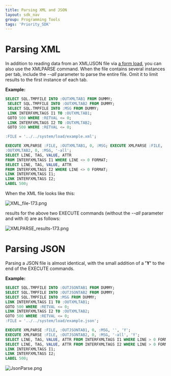 ```yaml
---
title: Parsing XML and JSON
layout: sdk_nav
group: Programming Tools
tags: 'Priority_SDK'
---
```


# Parsing XML 

In addition to reading data from an XML/JSON file via [a form
load](Interfaces ), you can also use the XMLPARSE command.
When the file contains several instances per tab, include the *--all*
parameter to parse the entire file. Omit it to limit results to the
first instance of each tab.

**Example:**
```sql
SELECT SQL.TMPFILE INTO :OUTXMLTAB1 FROM DUMMY;
 SELECT SQL.TMPFILE INTO :OUTXMLTAB2 FROM DUMMY; 
 SELECT SQL.TMPFILE INTO :MSG FROM DUMMY; 
 LINK INTERFXMLTAGS I1 TO :OUTXMLTAB1;
 GOTO 500 WHERE :RETVAL <= 0; 
 LINK INTERFXMLTAGS I2 TO :OUTXMLTAB2;
 GOTO 500 WHERE :RETVAL <= 0;

:FILE = '../../system/load/example.xml';

EXECUTE XMLPARSE :FILE, :OUTXMLTAB1, 0, :MSG; EXECUTE XMLPARSE :FILE,
:OUTXMLTAB2, 0, :MSG, '-all';
SELECT LINE, TAG, VALUE, ATTR 
FROM INTERFXMLTAGS I1 WHERE LINE <> 0 FORMAT;
SELECT LINE, TAG, VALUE, ATTR
FROM INTERFXMLTAGS I2 WHERE LINE <> 0 FORMAT;
LINK INTERFXMLTAGS I1;
LINK INTERFXMLTAGS I2; 
LABEL 500;
```

When the XML file looks like this:

![](https://cdn.priority-software.com/docs/images/XML_file-173.png "XML_file-173.png")

results for the above two EXECUTE commands (without the *--all*
parameter and with it) are as follows:

![](https://cdn.priority-software.com/docs/images/XMLPARSE_results-173.png "XMLPARSE_results-173.png")

# Parsing JSON 

Parsing a JSON file is almost identical, with the small addition of a **'Y'** to the end of
the EXECUTE commands.

**Example:** 
```sql
SELECT SQL.TMPFILE INTO :OUTJSONTAB1 FROM DUMMY; 
SELECT SQL.TMPFILE INTO :OUTJSONTAB2 FROM DUMMY;
SELECT SQL.TMPFILE INTO :MSG FROM DUMMY; 
LINK INTERFXMLTAGS I1 TO :OUTXMLTAB1; 
GOTO 500 WHERE :RETVAL <= 0;
LINK INTERFXMLTAGS I2 TO :OUTXMLTAB2; 
GOTO 500 WHERE :RETVAL <= 0;
:FILE = '../../system/load/example.json';

EXECUTE XMLPARSE :FILE, :OUTJSONTAB1, 0, :MSG, '', 'Y';
EXECUTE XMLPARSE :FILE, :OUTJSONTAB2, 0, :MSG, '-all', 'Y';
SELECT LINE, TAG, VALUE, ATTR FROM INTERFXMLTAGS I1 WHERE LINE > 0 FORMAT;
SELECT LINE, TAG, VALUE, ATTR FROM INTERFXMLTAGS I2 WHERE LINE > 0 FORMAT;
LINK INTERFXMLTAGS I1; 
LINK INTERFXMLTAGS I2; 
LABEL 500;
```

![](https://cdn.priority-software.com/docs/images/JsonParse.png "JsonParse.png")
